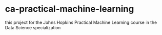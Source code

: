 ca-practical-machine-learning
==============================

this project for the Johns Hopkins Practical Machine Learning course in the Data Science specialization 
